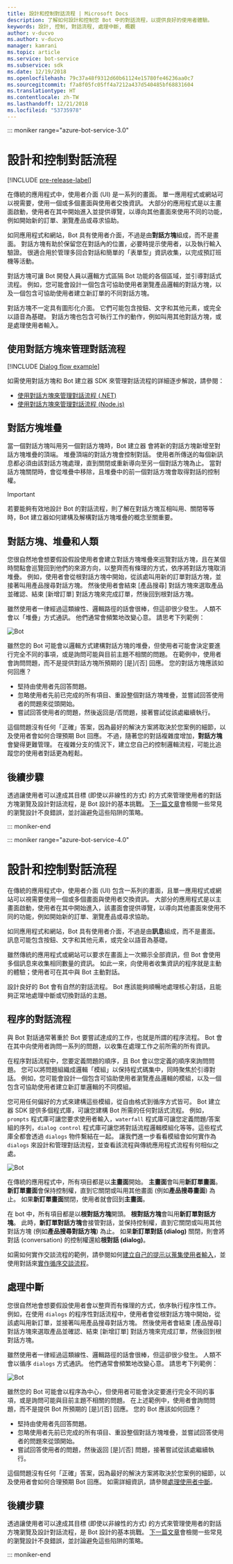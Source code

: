 ```yaml
---
title: 設計和控制對話流程 | Microsoft Docs
description: 了解如何設計和控制您 Bot 中的對話流程，以提供良好的使用者體驗。
keywords: 設計, 控制, 對話流程, 處理中斷, 概觀
author: v-ducvo
ms.author: v-ducvo
manager: kamrani
ms.topic: article
ms.service: bot-service
ms.subservice: sdk
ms.date: 12/19/2018
ms.openlocfilehash: 79c37a48f9312d60b61124e15780fe46236aa0c7
ms.sourcegitcommit: f7a8f05fc05ff4a7212a437d540485bf68831604
ms.translationtype: HT
ms.contentlocale: zh-TW
ms.lasthandoff: 12/21/2018
ms.locfileid: "53735978"
---
```

::: moniker range="azure-bot-service-3.0"

# <a name="design-and-control-conversation-flow"></a>設計和控制對話流程

[!INCLUDE [pre-release-label](./includes/pre-release-label-v3.md)]

在傳統的應用程式中，使用者介面 (UI) 是一系列的畫面。 
單一應用程式或網站可以視需要，使用一個或多個畫面與使用者交換資訊。 
大部分的應用程式是以主畫面啟動，使用者在其中開始進入並提供導覽，以導向其他畫面來使用不同的功能，例如開始新的訂單、瀏覽產品或尋求協助。

如同應用程式和網站，Bot 具有使用者介面，不過是由**對話方塊**組成，而不是畫面。 對話方塊有助於保留您在對話內的位置，必要時提示使用者，以及執行輸入驗證。 很適合用於管理多回合對話和簡單的「表單型」資訊收集，以完成預訂班機等活動。

對話方塊可讓 Bot 開發人員以邏輯方式區隔 Bot 功能的各個區域，並引導對話式流程。 例如，您可能會設計一個包含可協助使用者瀏覽產品邏輯的對話方塊，以及一個包含可協助使用者建立新訂單的不同對話方塊。 

對話方塊不一定具有圖形化介面。 它們可能包含按鈕、文字和其他元素，或完全以語音為基礎。 對話方塊也包含可執行工作的動作，例如叫用其他對話方塊，或是處理使用者輸入。

## <a name="using-dialogs-to-manage-conversation-flow"></a>使用對話方塊來管理對話流程

[!INCLUDE [Dialog flow example](./includes/snippet-dotnet-manage-conversation-flow-intro.md)]

如需使用對話方塊和 Bot 建立器 SDK 來管理對話流程的詳細逐步解說，請參閱：

- [使用對話方塊來管理對話流程 (.NET)](./dotnet/bot-builder-dotnet-manage-conversation-flow.md)
- [使用對話方塊來管理對話流程 (Node.js)](./nodejs/bot-builder-nodejs-manage-conversation-flow.md)

## <a name="dialog-stack"></a>對話方塊堆疊

當一個對話方塊叫用另一個對話方塊時，Bot 建立器 會將新的對話方塊新增至對話方塊堆疊的頂端。 
堆疊頂端的對話方塊會控制對話。 
使用者所傳送的每個新訊息都必須由該對話方塊處理，直到關閉或重新導向至另一個對話方塊為止。 
當對話方塊關閉時，會從堆疊中移除，且堆疊中的前一個對話方塊會取得對話的控制權。 

> [!IMPORTANT]
> 若要能夠有效地設計 Bot 的對話流程，則了解在對話方塊互相叫用、關閉等等時，Bot 建立器如何建構及解構對話方塊堆疊的概念至關重要。 

## <a name="dialogs-stacks-and-humans"></a>對話方塊、堆疊和人類

您很自然地會想要假設假設使用者會建立對話方塊堆疊來巡覽對話方塊，且在某個時間點會巡覽回到他們的來源方向，以整齊而有條理的方式，依序將對話方塊取消堆疊。 
例如，使用者會從根對話方塊中開始，從該處叫用新的訂單對話方塊，並接著叫用產品搜尋對話方塊。 
然後使用者會結束 [產品搜尋] 對話方塊來選取產品並確認、結束 [新增訂單] 對話方塊來完成訂單，然後回到根對話方塊。 

雖然使用者一律經過這類線性、邏輯路徑的話會很棒，但這卻很少發生。 
人類不會以「堆疊」方式通訊。 他們通常會頻繁地改變心意。 
請思考下列範例： 

![Bot](./media/bot-service-design-conversation-flow/stack-issue.png)

雖然您的 Bot 可能會以邏輯方式建構對話方塊的堆疊，但使用者可能會決定要進行完全不同的事項，或是詢問可能與目前主題不相關的問題。 
在範例中，使用者會詢問問題，而不是提供對話方塊所預期的 [是]/[否] 回應。 
您的對話方塊應該如何回應？

- 堅持由使用者先回答問題。 
- 忽略使用者先前已完成的所有項目、重設整個對話方塊堆疊，並嘗試回答使用者的問題來從頭開始。 
- 嘗試回答使用者的問題，然後返回是/否問題，接著嘗試從該處繼續執行。 

這個問題沒有任何「正確」答案，因為最好的解決方案將取決於您案例的細節，以及使用者會如何合理預期 Bot 回應。 不過，隨著您的對話複雜度增加，**對話方塊**會變得更難管理。 在複雜分支的情況下，建立您自己的控制邏輯流程，可能比追蹤您的使用者對話更為輕鬆。

## <a name="next-steps"></a>後續步驟

透過讓使用者可以達成其目標 (即使以非線性的方式) 的方式來管理使用者的對話方塊瀏覽及設計對話流程，是 Bot 設計的基本挑戰。 
[下一篇文章](./bot-service-design-navigation.md)會檢閱一些常見的瀏覽設計不良錯誤，並討論避免這些陷阱的策略。 

::: moniker-end

::: moniker range="azure-bot-service-4.0"

# <a name="design-and-control-conversation-flow"></a>設計和控制對話流程

在傳統的應用程式中，使用者介面 (UI) 包含一系列的畫面，且單一應用程式或網站可以視需要使用一個或多個畫面與使用者交換資訊。
大部分的應用程式是以主畫面啟動，使用者在其中開始進入，該畫面會提供導覽，以導向其他畫面來使用不同的功能，例如開始新的訂單、瀏覽產品或尋求協助。

如同應用程式和網站，Bot 具有使用者介面，不過是由**訊息**組成，而不是畫面。 訊息可能包含按鈕、文字和其他元素，或完全以語音為基礎。

雖然傳統的應用程式或網站可以要求在畫面上一次顯示全部資訊，但 Bot 會使用多個訊息來收集相同數量的資訊。 如此一來，向使用者收集資訊的程序就是主動的體驗；使用者可在其中與 Bot 主動對話。

設計良好的 Bot 會有自然的對話流程。 Bot 應該能夠順暢地處理核心對話，且能夠正常地處理中斷或切換對話的主題。

## <a name="procedural-conversation-flow"></a>程序的對話流程

與 Bot 對話通常著重於 Bot 要嘗試達成的工作，也就是所謂的程序流程。 Bot 會在其中向使用者詢問一系列的問題，以收集在處理工作之前所需的所有資訊。

在程序對話流程中，您要定義問題的順序，且 Bot 會以您定義的順序來詢問問題。 您可以將問題組織成邏輯「模組」以保持程式碼集中，同時聚焦於引導對話。 例如，您可能會設計一個包含可協助使用者瀏覽產品邏輯的模組，以及一個包含可協助使用者建立新訂單邏輯的不同模組。

您可用任何偏好的方式來建構這些模組，從自由格式到循序方式皆可。 Bot 建立器 SDK 提供多個程式庫，可讓您建構 Bot 所需的任何對話式流程。 例如，`prompts` 程式庫可讓您要求使用者輸入，`waterfall` 程式庫可讓您定義問題/答案組的序列，`dialog control` 程式庫可讓您將對話流程邏輯模組化等等。這些程式庫全都會透過 `dialogs` 物件繫結在一起。 讓我們進一步看看模組會如何實作為 `dialogs` 來設計和管理對話流程，並查看該流程與傳統應用程式流程有何相似之處。

![Bot](./media/designing-bots/core/dialogs-screens.png)

在傳統的應用程式中，所有項目都是以**主畫面**開始。
**主畫面**會叫用**新訂單畫面**。
**新訂單畫面**會保持控制權，直到它關閉或叫用其他畫面 (例如**產品搜尋畫面**) 為止。
如果**新訂單畫面**關閉，使用者就會回到**主畫面**。

在 bot 中，所有項目都是以**根對話方塊**開頭。
**根對話方塊**會叫用**新訂單對話方塊**。
此時，**新訂單對話方塊**會接管對話，並保持控制權，直到它關閉或叫用其他對話方塊 (例如**產品搜尋對話方塊**) 為止。
如果**新訂單對話 (dialog)** 關閉，則會將對話 (conversation) 的控制權還給**根對話 (dialog)**。

如需如何實作交談流程的範例，請參閱如何[建立自己的提示以蒐集使用者輸入](./v4sdk/bot-builder-primitive-prompts.md)，並使用對話來[實作循序交談流程](./v4sdk/bot-builder-dialog-manage-conversation-flow.md)。

## <a name="handle-interruptions"></a>處理中斷

您很自然地會想要假設使用者會以整齊而有條理的方式，依序執行程序性工作。
例如，在使用 `dialogs` 的程序性對話流程中，使用者會從根對話方塊中開始，從該處叫用新訂單，並接著叫用產品搜尋對話方塊。 然後使用者會結束 [產品搜尋] 對話方塊來選取產品並確認、結束 [新增訂單] 對話方塊來完成訂單，然後回到根對話方塊。

雖然使用者一律經過這類線性、邏輯路徑的話會很棒，但這卻很少發生。
人類不會以循序 `dialogs` 方式通訊。 他們通常會頻繁地改變心意。
請思考下列範例：

![Bot](./media/bot-service-design-conversation-flow/stack-issue.png)

雖然您的 Bot 可能會以程序為中心，但使用者可能會決定要進行完全不同的事項，或是詢問可能與目前主題不相關的問題。
在上述範例中，使用者會詢問問題，而不是提供 Bot 所預期的 [是]/[否] 回應。
您的 Bot 應該如何回應？

- 堅持由使用者先回答問題。
- 忽略使用者先前已完成的所有項目、重設整個對話方塊堆疊，並嘗試回答使用者的問題來從頭開始。
- 嘗試回答使用者的問題，然後返回 [是]/[否] 問題，接著嘗試從該處繼續執行。

這個問題沒有任何「正確」答案，因為最好的解決方案將取決於您案例的細節，以及使用者會如何合理預期 Bot 回應。 如需詳細資訊，請參閱[處理使用者中斷](v4sdk/bot-builder-howto-handle-user-interrupt.md)。

## <a name="next-steps"></a>後續步驟

透過讓使用者可以達成其目標 (即使以非線性的方式) 的方式來管理使用者的對話方塊瀏覽及設計對話流程，是 Bot 設計的基本挑戰。
[下一篇文章](~/bot-service-design-navigation.md)會檢閱一些常見的瀏覽設計不良錯誤，並討論避免這些陷阱的策略。

::: moniker-end
